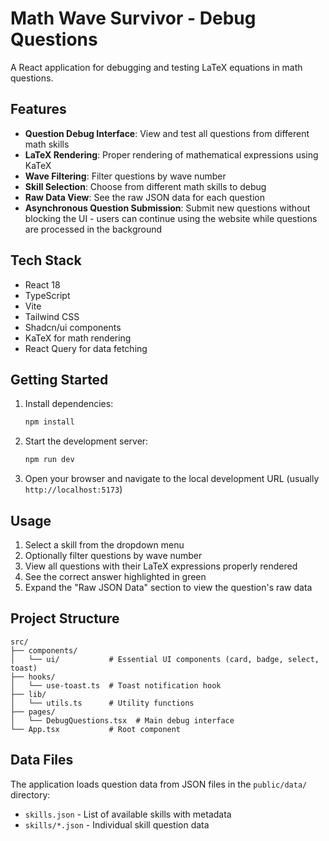 # Math Wave Survivor - Debug Questions

A React application for debugging and testing LaTeX equations in math questions.

## Features

- **Question Debug Interface**: View and test all questions from different math skills
- **LaTeX Rendering**: Proper rendering of mathematical expressions using KaTeX
- **Wave Filtering**: Filter questions by wave number
- **Skill Selection**: Choose from different math skills to debug
- **Raw Data View**: See the raw JSON data for each question
- **Asynchronous Question Submission**: Submit new questions without blocking the UI - users can continue using the website while questions are processed in the background

## Tech Stack

- React 18
- TypeScript
- Vite
- Tailwind CSS
- Shadcn/ui components
- KaTeX for math rendering
- React Query for data fetching

## Getting Started

1. Install dependencies:

   ```bash
   npm install
   ```

2. Start the development server:

   ```bash
   npm run dev
   ```

3. Open your browser and navigate to the local development URL (usually `http://localhost:5173`)

## Usage

1. Select a skill from the dropdown menu
2. Optionally filter questions by wave number
3. View all questions with their LaTeX expressions properly rendered
4. See the correct answer highlighted in green
5. Expand the "Raw JSON Data" section to view the question's raw data

## Project Structure

```
src/
├── components/
│   └── ui/           # Essential UI components (card, badge, select, toast)
├── hooks/
│   └── use-toast.ts  # Toast notification hook
├── lib/
│   └── utils.ts      # Utility functions
├── pages/
│   └── DebugQuestions.tsx  # Main debug interface
└── App.tsx           # Root component
```

## Data Files

The application loads question data from JSON files in the `public/data/` directory:

- `skills.json` - List of available skills with metadata
- `skills/*.json` - Individual skill question data

